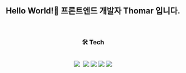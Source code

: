 
<div align="center">
  <h2>Hello World!🤚 프론트엔드 개발자 Thomar 입니다. </h2><br/>
  <h3>🛠 Tech</h3><br/>
  <img src="https://img.shields.io/badge/React-61DAFB?style=flat&logo=React&logoColor=white"/>&nbsp;
  <img src="https://img.shields.io/badge/Next.js-000000?style=flat&logo=Next.js&logoColor=white"/>
  <img src="https://img.shields.io/badge/TypeScript-3178C6?style=flat&logo=TypeScript&logoColor=white"/>
  <img src="https://img.shields.io/badge/HTML5-E34F26?style=flat&logo=HTML5&logoColor=white"/>
  <img src="https://img.shields.io/badge/CSS3-1572B6?style=flat&logo=CSS3&logoColor=white"/>
</div>
<br/><br/>
